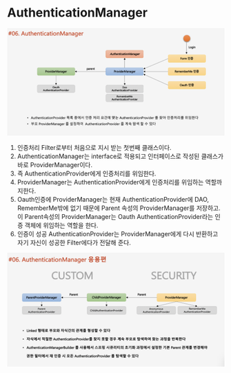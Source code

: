 # AuthenticationManager

![](../../../.gitbook/assets/2020-10-25-8.44.25.png)

1. 인증처리 Filter로부터 처음으로 지시 받는 첫번째 클래스이다.
2. AuthenticationManager는 interface로 적용되고 인터페이스로 작성된 클래스가 바로 ProviderManager이다.
3. 즉 AuthenticationProvider에게 인증처리를 위임한다.
4. ProviderManager는 AuthenticationProvider에게 인증처리를 위임하는 역할까지한다.
5. Oauth인증에 ProviderManager는 현재 AuthenticationProvider에 DAO, RememberMe밖에 없기 때문에 Parent 속성의 ProviderManager를 저장하고. 이 Parent속성의 ProviderManager는 Oauth AuthenticationProvider라는 인증 객체에 위임하는 역할을 한다.
6. 인증이 성공 AuthenticationProvider는 ProviderManager에게 다시 반환하고 자기 자신이 성공한 Filter에다가 전달해 준다.

![](../../../.gitbook/assets/2020-10-25-8.44.30.png)

